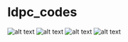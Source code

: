 # ldpc_codes

![alt text](https://github.com/eugenbobrov/ldpc_codes/blob/master/data/start.png)
![alt text](https://github.com/eugenbobrov/ldpc_codes/blob/master/data/0.png)
![alt text](https://github.com/eugenbobrov/ldpc_codes/blob/master/data/4.png)
![alt text](https://github.com/eugenbobrov/ldpc_codes/blob/master/data/6.png)
